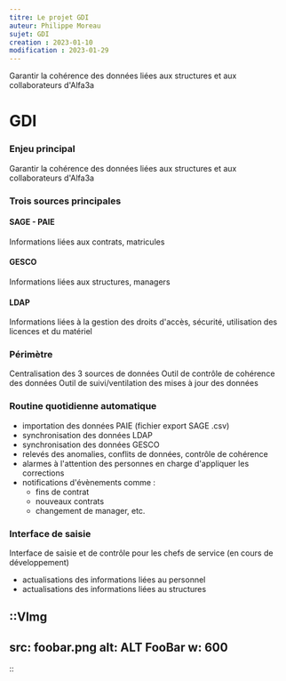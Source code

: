 ```yaml
---
titre: Le projet GDI
auteur: Philippe Moreau
sujet: GDI
creation : 2023-01-10
modification : 2023-01-29
---
```

Garantir la cohérence des données liées aux structures et aux collaborateurs d'Alfa3a
<!--more-->
# GDI
### Enjeu principal

Garantir la cohérence des données liées aux structures et aux collaborateurs d'Alfa3a

### Trois sources principales
#### SAGE - PAIE

Informations liées aux contrats, matricules
#### GESCO

Informations liées aux structures, managers
#### LDAP

Informations liées à la gestion des droits d'accès, sécurité, utilisation des licences et du matériel

### Périmètre
Centralisation des 3 sources de données
Outil de contrôle de cohérence des données
Outil de suivi/ventilation des mises à jour des données

### Routine quotidienne automatique
- importation des données PAIE (fichier export SAGE .csv)
- synchronisation des données LDAP
- synchronisation des données GESCO
- relevés des anomalies, conflits de données, contrôle de cohérence
- alarmes à l'attention des personnes en charge d'appliquer les corrections
- notifications d'évènements comme :
	- fins de contrat
	- nouveaux contrats
	- changement de manager, etc.

### Interface de saisie
Interface de saisie et de contrôle pour les chefs de service
(en cours de développement)
- actualisations des informations liées au personnel
- actualisations des informations liées au structures

<!-- <VImg src="foobar.png" alt="Essai image Content"/> -->
::VImg
---
src: foobar.png
alt: ALT FooBar
w: 600
---
::
